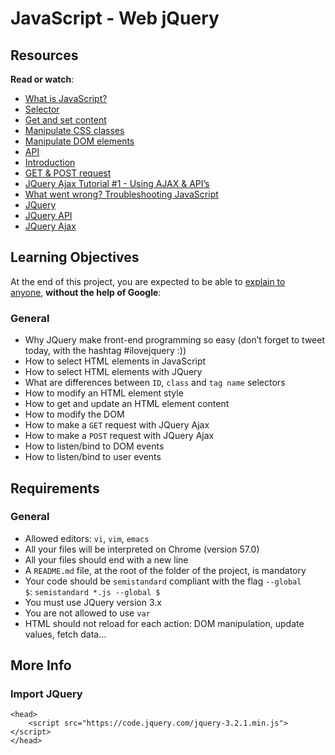 <h1>JavaScript - Web jQuery</h1>
<h2>Resources</h2>
<p><strong>Read or watch</strong>:</p>
<ul>
<li><a title="What is JavaScript?" href="https://intranet.hbtn.io/rltoken/GlfHjHDDooeBaCLeFt_5oQ" target="_blank" rel="noopener">What is JavaScript?</a></li>
<li><a title="Selector" href="https://intranet.hbtn.io/rltoken/y9XFbcbI8xNSqzip5nzQOA" target="_blank" rel="noopener">Selector</a></li>
<li><a title="Get and set content" href="https://intranet.hbtn.io/rltoken/VsL0hGKxYpR9eUARxdT4jQ" target="_blank" rel="noopener">Get and set content</a></li>
<li><a title="Manipulate CSS classes" href="https://intranet.hbtn.io/rltoken/3X_2uuoQj_EBCNVkbDPMOQ" target="_blank" rel="noopener">Manipulate CSS classes</a></li>
<li><a title="Manipulate DOM elements" href="https://intranet.hbtn.io/rltoken/Rvfxebo-SyemipXFzJczaA" target="_blank" rel="noopener">Manipulate DOM elements</a></li>
<li><a title="API" href="https://intranet.hbtn.io/rltoken/q60BOhdJATsxQJqfNUbYHw" target="_blank" rel="noopener">API</a></li>
<li><a title="Introduction" href="https://intranet.hbtn.io/rltoken/9PzTRREXMwnvL0nHCX0_BA" target="_blank" rel="noopener">Introduction</a></li>
<li><a title="GET &amp; POST request" href="https://intranet.hbtn.io/rltoken/oopDTWGDRU7M25b01jzDBQ" target="_blank" rel="noopener">GET &amp; POST request</a></li>
<li><a title="JQuery Ajax Tutorial #1 - Using AJAX &amp; API's" href="https://intranet.hbtn.io/rltoken/cUX7sSVGjIvPF0PHVA9TxQ" target="_blank" rel="noopener">JQuery Ajax Tutorial #1 - Using AJAX &amp; API&rsquo;s</a></li>
<li><a title="What went wrong? Troubleshooting JavaScript" href="https://intranet.hbtn.io/rltoken/CjpTuQGkhwufzEuAd1RhfQ" target="_blank" rel="noopener">What went wrong? Troubleshooting JavaScript</a></li>
<li><a title="JQuery" href="https://intranet.hbtn.io/rltoken/IXrbW0eqxvXYnHNkM_3TFQ" target="_blank" rel="noopener">JQuery</a></li>
<li><a title="JQuery API" href="https://intranet.hbtn.io/rltoken/IXZ97_X2H3bu-icoF9aljg" target="_blank" rel="noopener">JQuery API</a></li>
<li><a title="JQuery Ajax" href="https://intranet.hbtn.io/rltoken/fP1IZt7vTQn9Wd59hIGu3w" target="_blank" rel="noopener">JQuery Ajax</a></li>
</ul>
<h2>Learning Objectives</h2>
<p>At the end of this project, you are expected to be able to&nbsp;<a title="explain to anyone" href="https://intranet.hbtn.io/rltoken/rL7HMo8ZPWu1icccmE6zvw" target="_blank" rel="noopener">explain to anyone</a>,&nbsp;<strong>without the help of Google</strong>:</p>
<h3>General</h3>
<ul>
<li>Why JQuery make front-end programming so easy (don&rsquo;t forget to tweet today, with the hashtag #ilovejquery :))</li>
<li>How to select HTML elements in JavaScript</li>
<li>How to select HTML elements with JQuery</li>
<li>What are differences between&nbsp;<code>ID</code>,&nbsp;<code>class</code>&nbsp;and&nbsp;<code>tag name</code>&nbsp;selectors</li>
<li>How to modify an HTML element style</li>
<li>How to get and update an HTML element content</li>
<li>How to modify the DOM</li>
<li>How to make a&nbsp;<code>GET</code>&nbsp;request with JQuery Ajax</li>
<li>How to make a&nbsp;<code>POST</code>&nbsp;request with JQuery Ajax</li>
<li>How to listen/bind to DOM events</li>
<li>How to listen/bind to user events</li>
</ul>
<h2>Requirements</h2>
<h3>General</h3>
<ul>
<li>Allowed editors:&nbsp;<code>vi</code>,&nbsp;<code>vim</code>,&nbsp;<code>emacs</code></li>
<li>All your files will be interpreted on Chrome (version 57.0)</li>
<li>All your files should end with a new line</li>
<li>A&nbsp;<code>README.md</code>&nbsp;file, at the root of the folder of the project, is mandatory</li>
<li>Your code should be&nbsp;<code>semistandard</code>&nbsp;compliant with the flag&nbsp;<code>--global $</code>:&nbsp;<code>semistandard *.js --global $</code></li>
<li>You must use JQuery version 3.x</li>
<li>You are not allowed to use&nbsp;<code>var</code></li>
<li>HTML should not reload for each action: DOM manipulation, update values, fetch data&hellip;</li>
</ul>
<h2>More Info</h2>
<h3>Import JQuery</h3>
<pre><code>&lt;head&gt;
    &lt;script src="https://code.jquery.com/jquery-3.2.1.min.js"&gt;&lt;/script&gt;
&lt;/head&gt;</code></pre>
